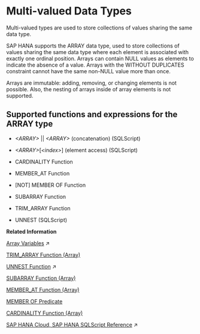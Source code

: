 <!-- loiocae8b00a6a964cb8a06d2c00dac4ad05 -->

# Multi-valued Data Types

Multi-valued types are used to store collections of values sharing the same data type.



SAP HANA supports the ARRAY data type, used to store collections of values sharing the same data type where each element is associated with exactly one ordinal position. Arrays can contain NULL values as elements to indicate the absence of a value. Arrays with the WITHOUT DUPLICATES constraint cannot have the same non-NULL value more than once.

Arrays are immutable: adding, removing, or changing elements is not possible. Also, the nesting of arrays inside of array elements is not supported.



## Supported functions and expressions for the ARRAY type

-   *<ARRAY\>* || *<ARRAY\>* \(concatenation\) \(SQLScript\)

-   *<ARRAY\>*\[*<index\>*\] \(element access\) \(SQLScript\)

-   CARDINALITY Function

-   MEMBER\_AT Function

-   \[NOT\] MEMBER OF Function

-   SUBARRAY Function

-   TRIM\_ARRAY Function

-   UNNEST \(SQLScript\)


**Related Information**  


[Array Variables](https://help.sap.com/viewer/d1cb63c8dd8e4c35a0f18aef632687f0/2024_3_QRC/en-US/cba8ef91ba944e37beb26eb8bd995c2f.html "") :arrow_upper_right:

[TRIM\_ARRAY Function \(Array\)](011-SQL-Functions/trim-array-function-array-565f8f6.md "Removes the specified number of elements from the end of an array.")

[UNNEST Function](https://help.sap.com/viewer/d1cb63c8dd8e4c35a0f18aef632687f0/2024_3_QRC/en-US/4f12887c7941410d802a36c3f1a87a59.html "") :arrow_upper_right:

[SUBARRAY Function \(Array\)](011-SQL-Functions/subarray-function-array-49d7752.md "Returns a subset of values from the specified array beginning from the specified start position.")

[MEMBER\_AT Function \(Array\)](011-SQL-Functions/member-at-function-array-f17a873.md "Returns values from a specified array position.")

[MEMBER OF Predicate](member-of-predicate-f666b95.md "Determines whether a value is a member of an array.")

[CARDINALITY Function \(Array\)](011-SQL-Functions/cardinality-function-array-21c6746.md "Returns the number of elements in a specified array.")

[SAP HANA Cloud, SAP HANA SQLScript Reference](https://help.sap.com/viewer/d1cb63c8dd8e4c35a0f18aef632687f0/2024_3_QRC/en-US/28f2d64d4fab4e789ee0070be418419d.html "This reference describes how to use the SQL extension SAP HANA SQLScript to embed data-intensive application logic into SAP HANA.") :arrow_upper_right:

